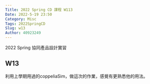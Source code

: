 ```yaml
---
Title: 2022 Spring CD 課程 W113
Date: 2022-5-19 23:50
Category: Misc
Tags: 2022SpringCD
Slug: w13
Author: 40923249
---
```


2022 Spring 協同產品設計實習

<!-- PELICAN_END_SUMMARY -->

W13
----
利用上學期用過的coppeliaSim，做這次的作業，感覺有更熟悉他的用法。